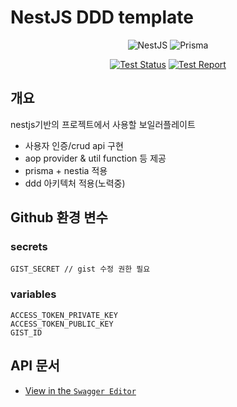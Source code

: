 # NestJS DDD template

<div align=center>

![NestJS](https://img.shields.io/badge/nestjs-%23E0234E.svg?style=for-the-badge&logo=nestjs&logoColor=white)
![Prisma](https://img.shields.io/badge/Prisma-3982CE?style=for-the-badge&logo=Prisma&logoColor=white)

[![Test Status](https://github.com/industriously/nestddd/actions/workflows/push_test_report.yml/badge.svg)](https://github.com/industriously/nestddd/actions/workflows/push_test_report.yml)
[![Test Report](https://img.shields.io/endpoint?url=https://gist.githubusercontent.com/industriously/6c52fea04bb0438d9557e0959bbec5ec/raw/coverage_account.json)](https://industriously.github.io/nestddd)

</div>

## 개요

nestjs기반의 프로젝트에서 사용할 보일러플레이트

- 사용자 인증/crud api 구현
- aop provider & util function 등 제공
- prisma + nestia 적용
- ddd 아키텍처 적용(노력중)

## Github 환경 변수

### secrets

```
GIST_SECRET // gist 수정 권한 필요
```

### variables

```
ACCESS_TOKEN_PRIVATE_KEY
ACCESS_TOKEN_PUBLIC_KEY
GIST_ID
```

## API 문서

- [View in the `Swagger Editor`](https://editor.swagger.io/?url=https://raw.githubusercontent.com/industriously/nestddd/main/swagger.json)
